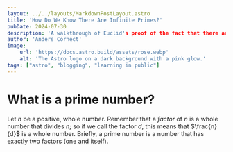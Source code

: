 ```yaml
---
layout: ../../layouts/MarkdownPostLayout.astro
title: 'How Do We Know There Are Infinite Primes?'
pubDate: 2024-07-30
description: 'A walkthrough of Euclid's proof of the fact that there are infinitely many prime numbers, meant for non-mathematicians.'
author: 'Anders Cornect'
image:
    url: 'https://docs.astro.build/assets/rose.webp'
    alt: 'The Astro logo on a dark background with a pink glow.'
tags: ["astro", "blogging", "learning in public"]
---
```

# What is a prime number?

Let $n$ be a positive, whole number. Remember that a *factor* of $n$ is a whole number that divides $n$; so if we call the factor $d$, this means that $\frac{n}{d}$ is a whole number. Briefly, a prime number is a number that has exactly two factors (one and itself).